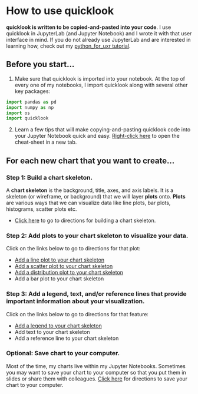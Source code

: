 # How to use quicklook
**quicklook is written to be copied-and-pasted into your code**. I use quicklook in JupyterLab (and Jupyter Notebook) and I wrote it with that user interface in mind. If you do not already use JupyterLab and are interested in learning how, check out my [python_for_uxr tutorial](https://github.com/alexdsbreslav/python_for_uxr).

## Before you start...
1. Make sure that quicklook is imported into your notebook. At the top of every one of my notebooks, I import quicklook along with several other key packages:
```python
import pandas as pd
import numpy as np
import os
import quicklook
```
2. Learn a few tips that will make copying-and-pasting quicklook code into your Jupyter Notebook quick and easy. [Right-click here](https://github.com/alexdsbreslav/quicklook/blob/master/how_to_use_quicklook/copy_and_paste_quicklook_code.md) to open the cheat-sheet in a new tab.

## For each new chart that you want to create...
### Step 1: Build a chart skeleton.
A **chart skeleton** is the background, title, axes, and axis labels. It is a skeleton (or wireframe, or background) that we will layer **plots** onto.
**Plots** are various ways that we can visualize data like line plots, bar plots, histograms, scatter plots etc.
- [Click here](https://github.com/alexdsbreslav/quicklook/blob/master/how_to_use_quicklook/build_chart_skeleton.md) to go to directions for building a chart skeleton.

### Step 2: Add plots to your chart skeleton to visualize your data.
Click on the links below to go to directions for that plot:
- [Add a line plot to your chart skeleton](https://github.com/alexdsbreslav/quicklook/blob/master/how_to_use_quicklook/add_line_to_chart.md)
- [Add a scatter plot to your chart skeleton](https://github.com/alexdsbreslav/quicklook/blob/master/how_to_use_quicklook/add_scatter_to_chart.md)
- [Add a distribution plot to your chart skeleton](https://github.com/alexdsbreslav/quicklook/blob/master/how_to_use_quicklook/add_distribution_plot.md)
- Add a bar plot to your chart skeleton

### Step 3: Add a legend, text, and/or reference lines that provide important information about your visualization.
Click on the links below to go to directions for that feature:
- [Add a legend to your chart skeleton](https://github.com/alexdsbreslav/quicklook/blob/master/how_to_use_quicklook/add_legend.md)
- Add text to your chart skeleton
- Add a reference line to your chart skeleton

### Optional: Save chart to your computer.
Most of the time, my charts live within my Jupyter Notebooks. Sometimes you may want to save your chart to your computer so that you put them in slides or share them with colleagues. [Click here](https://github.com/alexdsbreslav/quicklook/blob/master/how_to_use_quicklook/save_chart_to_your_computer.md) for directions to save your chart to your computer.

